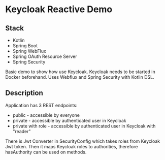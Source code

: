 # Keycloak Reactive Demo
## Stack
- Kotlin
- Spring Boot
- Spring WebFlux
- Spring OAuth Resource Server
- Spring Security

Basic demo to show how use Keycloak. Keycloak needs to be started in Docker beforehand.
Uses Webflux and Spring Security with Kotlin DSL.

## Description
Application has 3 REST endpoints:
- public - accessible by everyone
- private - accessible by authenticated user in Keycloak
- private with role - accessible by authenticated user in Keycloak with "reader"

There is Jwt Converter in SecurityConfig which takes roles from Keycloak Jwt token.
Then it maps Keycloak roles to authorities, therefore hasAuthority can be used on methods.